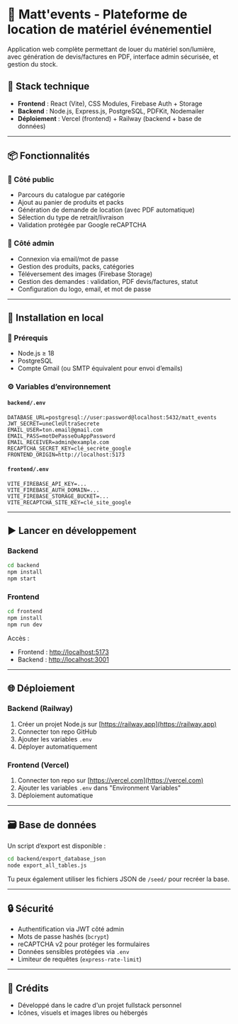 # 🎉 Matt'events - Plateforme de location de matériel événementiel

Application web complète permettant de louer du matériel son/lumière, avec génération de devis/factures en PDF, interface admin sécurisée, et gestion du stock.

## 🚀 Stack technique

- **Frontend** : React (Vite), CSS Modules, Firebase Auth + Storage
- **Backend** : Node.js, Express.js, PostgreSQL, PDFKit, Nodemailer
- **Déploiement** : Vercel (frontend) + Railway (backend + base de données)

---

## 📦 Fonctionnalités

### 🛒 Côté public

- Parcours du catalogue par catégorie
- Ajout au panier de produits et packs
- Génération de demande de location (avec PDF automatique)
- Sélection du type de retrait/livraison
- Validation protégée par Google reCAPTCHA

### 🔐 Côté admin

- Connexion via email/mot de passe
- Gestion des produits, packs, catégories
- Téléversement des images (Firebase Storage)
- Gestion des demandes : validation, PDF devis/factures, statut
- Configuration du logo, email, et mot de passe

---

## 🧰 Installation en local

### 📁 Prérequis

- Node.js ≥ 18
- PostgreSQL
- Compte Gmail (ou SMTP équivalent pour envoi d’emails)

### ⚙️ Variables d’environnement

#### `backend/.env`

```
DATABASE_URL=postgresql://user:password@localhost:5432/matt_events
JWT_SECRET=uneCleUltraSecrete
EMAIL_USER=ton.email@gmail.com
EMAIL_PASS=motDePasseOuAppPassword
EMAIL_RECEIVER=admin@example.com
RECAPTCHA_SECRET_KEY=clé_secrète_google
FRONTEND_ORIGIN=http://localhost:5173
```

#### `frontend/.env`

```
VITE_FIREBASE_API_KEY=...
VITE_FIREBASE_AUTH_DOMAIN=...
VITE_FIREBASE_STORAGE_BUCKET=...
VITE_RECAPTCHA_SITE_KEY=clé_site_google
```

---

## ▶️ Lancer en développement

### Backend

```bash
cd backend
npm install
npm start
```

### Frontend

```bash
cd frontend
npm install
npm run dev
```

Accès :

- Frontend : [http://localhost:5173](http://localhost:5173)
- Backend : [http://localhost:3001](http://localhost:3001)

---

## 🌐 Déploiement

### Backend (Railway)

1. Créer un projet Node.js sur [https://railway.app](https://railway.app)
2. Connecter ton repo GitHub
3. Ajouter les variables `.env`
4. Déployer automatiquement

### Frontend (Vercel)

1. Connecter ton repo sur [https://vercel.com](https://vercel.com)
2. Ajouter les variables `.env` dans "Environment Variables"
3. Déploiement automatique

---

## 🗃 Base de données

Un script d’export est disponible :

```bash
cd backend/export_database_json
node export_all_tables.js
```

Tu peux également utiliser les fichiers JSON de `/seed/` pour recréer la base.

---

## 🔒 Sécurité

- Authentification via JWT côté admin
- Mots de passe hashés (`bcrypt`)
- reCAPTCHA v2 pour protéger les formulaires
- Données sensibles protégées via `.env`
- Limiteur de requêtes (`express-rate-limit`)

---

## 🤝 Crédits

- Développé dans le cadre d'un projet fullstack personnel
- Icônes, visuels et images libres ou hébergés
